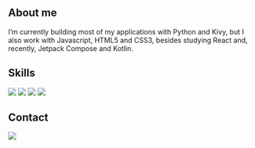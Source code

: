 ## About me
I’m currently building most of my applications with Python and Kivy, but I also work with Javascript, HTML5 and CSS3, besides studying React and, recently, Jetpack Compose and Kotlin.

## Skills
<img src="https://img.shields.io/badge/Python-3776AB?style=for-the-badge&logo=python&logoColor=white" /> <img src="https://img.shields.io/badge/JavaScript-F7DF1E?style=for-the-badge&logo=javascript&logoColor=black" /> <img src="https://img.shields.io/badge/HTML5-E34F26?style=for-the-badge&logo=html5&logoColor=white" /> <img src="https://img.shields.io/badge/CSS3-1572B6?style=for-the-badge&logo=css3&logoColor=white" />
  
## Contact 
<a href="https://www.linkedin.com/in/davi-felipe-fl-rodrigues/">
 <img src="https://img.shields.io/badge/LinkedIn-0077B5?style=for-the-badge&logo=linkedin&logoColor=white" />
</a>
  


<!---
davifelipef/davifelipef is a ✨ special ✨ repository because its `README.md` (this file) appears on your GitHub profile.
You can click the Preview link to take a look at your changes.
--->
